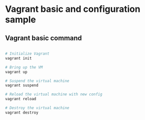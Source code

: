 # Vagrant basic and configuration sample

## Vagrant basic command
```bash

# Initialize Vagrant
vagrant init

# Bring up the VM
vagrant up

# Suspend the virtual machine
vagrant suspend

# Reload the virtual machine with new config
vagrant reload

# Destroy the virtual machine
vagrant destroy

```
